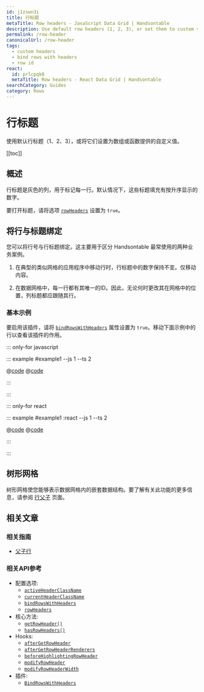 ```yaml
---
id: j1zswn3i
title: 行标题
metaTitle: Row headers - JavaScript Data Grid | Handsontable
description: Use default row headers (1, 2, 3), or set them to custom values provided by an array or a function.
permalink: /row-header
canonicalUrl: /row-header
tags:
  - custom headers
  - bind rows with headers
  - row id
react:
  id: prlcpqk8
  metaTitle: Row headers - React Data Grid | Handsontable
searchCategory: Guides
category: Rows
---
```


# 行标题

使用默认行标题（1、2、3），或将它们设置为数组或函数提供的自定义值。

[[toc]]

## 概述

行标题是灰色的列，用于标记每一行。默认情况下，这些标题填充有按升序显示的数字。

要打开标题，请将选项 [`rowHeaders`](@/api/options.md#rowheaders) 设置为 `true`。

## 将行与标题绑定

您可以将行号与行标题绑定。这主要用于区分 Handsontable 最常使用的两种业务案例。

1. 在典型的类似网格的应用程序中移动行时，行标题中的数字保持不变。仅移动内容。

2. 在数据网格中，每一行都有其唯一的ID。因此，无论何时更改其在网格中的位置，列标题都应跟随其行。

### 基本示例

要启用该插件，请将 [`bindRowsWithHeaders`](@/api/options.md#bindrowswithheaders) 属性设置为 `true`。移动下面示例中的行以查看该插件的作用。

::: only-for javascript

::: example #example1 --js 1 --ts 2

@[code](@/content/guides/rows/row-header/javascript/example1.js)
@[code](@/content/guides/rows/row-header/javascript/example1.ts)

:::

:::

::: only-for react

::: example #example1 :react --js 1 --ts 2

@[code](@/content/guides/rows/row-header/react/example1.jsx)
@[code](@/content/guides/rows/row-header/react/example1.tsx)

:::

:::

## 树形网格

树形网格使您能够表示数据网格内的嵌套数据结构。要了解有关此功能的更多信息，请参阅 [行父子](@/guides/rows/row-parent-child/row-parent-child.md) 页面。

## 相关文章

### 相关指南

<div class="boxes-list gray">

- [父子行](@/guides/rows/row-parent-child/row-parent-child.md)

</div>

### 相关API参考

- 配置选项:
  - [`activeHeaderClassName`](@/api/options.md#activeheaderclassname)
  - [`currentHeaderClassName`](@/api/options.md#currentheaderclassname)
  - [`bindRowsWithHeaders`](@/api/options.md#bindrowswithheaders)
  - [`rowHeaders`](@/api/options.md#rowheaders)
- 核心方法:
  - [`getRowHeader()`](@/api/core.md#getrowheader)
  - [`hasRowHeaders()`](@/api/core.md#hasrowheaders)
- Hooks:
  - [`afterGetRowHeader`](@/api/hooks.md#aftergetrowheader)
  - [`afterGetRowHeaderRenderers`](@/api/hooks.md#aftergetrowheaderrenderers)
  - [`beforeHighlightingRowHeader`](@/api/hooks.md#beforehighlightingrowheader)
  - [`modifyRowHeader`](@/api/hooks.md#modifyrowheader)
  - [`modifyRowHeaderWidth`](@/api/hooks.md#modifyrowheaderwidth)
- 插件:
  - [`BindRowsWithHeaders`](@/api/bindRowsWithHeaders.md)
